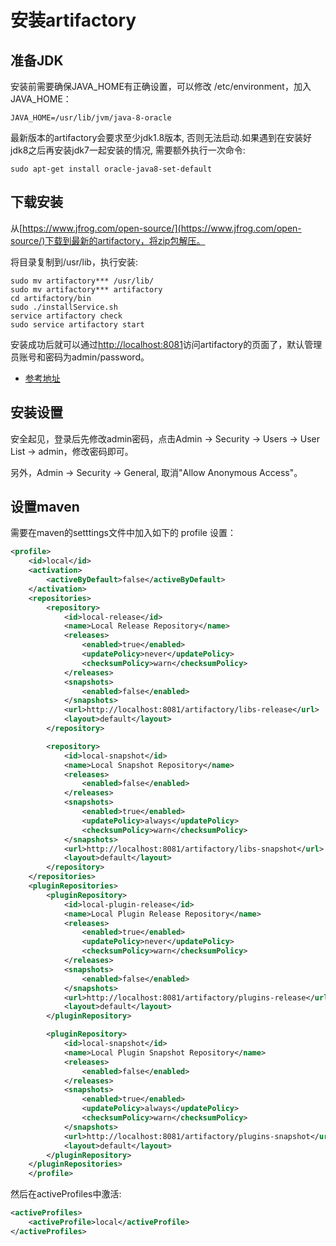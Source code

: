 # 安装artifactory

## 准备JDK

安装前需要确保JAVA_HOME有正确设置，可以修改 /etc/environment，加入JAVA_HOME：

	JAVA_HOME=/usr/lib/jvm/java-8-oracle

最新版本的artifactory会要求至少jdk1.8版本, 否则无法启动.如果遇到在安装好jdk8之后再安装jdk7一起安装的情况, 需要额外执行一次命令:

	sudo apt-get install oracle-java8-set-default

## 下载安装

从[https://www.jfrog.com/open-source/](https://www.jfrog.com/open-source/)下载到最新的artifactory，将zip包解压。

将目录复制到/usr/lib，执行安装:

	sudo mv artifactory*** /usr/lib/
	sudo mv artifactory*** artifactory
	cd artifactory/bin
	sudo ./installService.sh
	service artifactory check
	sudo service artifactory start

安装成功后就可以通过[http://localhost:8081](http://localhost:8081)访问artifactory的页面了，默认管理员账号和密码为admin/password。

- [参考地址](http://www.softwarepassion.com/install-artifactory-on-ubuntu-box/)

## 安装设置

安全起见，登录后先修改admin密码，点击Admin -> Security -> Users -> User List -> admin，修改密码即可。

另外，Admin -> Security -> General, 取消"Allow Anonymous Access"。

## 设置maven

需要在maven的setttings文件中加入如下的 profile 设置：

```xml
<profile>
    <id>local</id>
    <activation>
        <activeByDefault>false</activeByDefault>
    </activation>
    <repositories>
        <repository>
            <id>local-release</id>
            <name>Local Release Repository</name>
            <releases>
                <enabled>true</enabled>
                <updatePolicy>never</updatePolicy>
                <checksumPolicy>warn</checksumPolicy>
            </releases>
            <snapshots>
                <enabled>false</enabled>
            </snapshots>
            <url>http://localhost:8081/artifactory/libs-release</url>
            <layout>default</layout>
        </repository>

        <repository>
            <id>local-snapshot</id>
            <name>Local Snapshot Repository</name>
            <releases>
                <enabled>false</enabled>
            </releases>
            <snapshots>
                <enabled>true</enabled>
                <updatePolicy>always</updatePolicy>
                <checksumPolicy>warn</checksumPolicy>
            </snapshots>
            <url>http://localhost:8081/artifactory/libs-snapshot</url>
            <layout>default</layout>
        </repository>
    </repositories>
    <pluginRepositories>
        <pluginRepository>
            <id>local-plugin-release</id>
            <name>Local Plugin Release Repository</name>
            <releases>
                <enabled>true</enabled>
                <updatePolicy>never</updatePolicy>
                <checksumPolicy>warn</checksumPolicy>
            </releases>
            <snapshots>
                <enabled>false</enabled>
            </snapshots>
            <url>http://localhost:8081/artifactory/plugins-release</url>
            <layout>default</layout>
        </pluginRepository>

        <pluginRepository>
            <id>local-snapshot</id>
            <name>Local Plugin Snapshot Repository</name>
            <releases>
                <enabled>false</enabled>
            </releases>
            <snapshots>
                <enabled>true</enabled>
                <updatePolicy>always</updatePolicy>
                <checksumPolicy>warn</checksumPolicy>
            </snapshots>
            <url>http://localhost:8081/artifactory/plugins-snapshot</url>
            <layout>default</layout>
        </pluginRepository>
    </pluginRepositories>
    </profile>
```

然后在activeProfiles中激活:

```xml
<activeProfiles>
    <activeProfile>local</activeProfile>
</activeProfiles>
```



